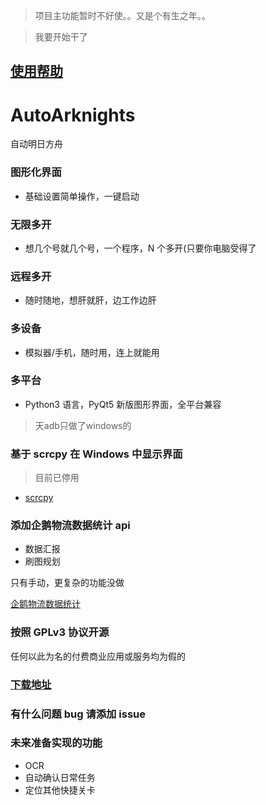 > 项目主功能暂时不好使。。又是个有生之年。。

> 我要开始干了

## **[使用帮助](https://github.com/Moran-Studio/AutoArknights/wiki)**

# AutoArknights

自动明日方舟

### 图形化界面

- 基础设置简单操作，一键启动

### 无限多开

- 想几个号就几个号，一个程序，N 个多开(只要你电脑受得了

### 远程多开

- 随时随地，想肝就肝，边工作边肝

### 多设备

- 模拟器/手机，随时用，连上就能用

### 多平台

- Python3 语言，PyQt5 新版图形界面，全平台兼容

>天adb只做了windows的

### 基于 scrcpy 在 Windows 中显示界面

> 目前已停用

- [scrcpy](https://github.com/Genymobile/scrcpy)

### 添加企鹅物流数据统计 api

- 数据汇报
- 刷图规划

只有手动，更复杂的功能没做

[企鹅物流数据统计](https://penguin-stats.cn)

### 按照 GPLv3 协议开源

任何以此为名的付费商业应用或服务均为假的

### [下载地址](https://github.com/Moran-Studio/AutoArknights/releases)

### 有什么问题 bug 请添加 issue

### 未来准备实现的功能

- OCR
- 自动确认日常任务
- 定位其他快捷关卡
